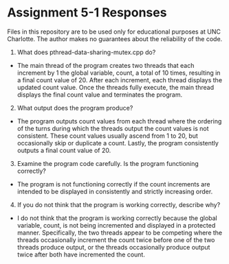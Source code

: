# Assignment 5-1 Responses

Files in this repository are to be used only for educational purposes at UNC Charlotte. 
The author makes no guarantees about the reliability of the code.

1.  What does pthread-data-sharing-mutex.cpp do?
-   The main thread of the program creates two threads that each increment by 1 the global variable, count, a total of 10 times, resulting in a final count value of 20. After each increment, each thread displays the updated count value. Once the threads fully execute, the main thread displays the final count value and terminates the program.

2.  What output does the program produce?
-   The program outputs count values from each thread where the ordering of the turns during which the threads output the count values is not consistent. These count values usually ascend from 1 to 20, but occasionally skip or duplicate a count. Lastly, the program consistently outputs a final count value of 20.

3.  Examine the program code carefully. Is the program functioning correctly?
-   The program is not functioning correctly if the count increments are intended to be displayed in consistently and strictly increasing order.

4.  If you do not think that the program is working correctly, describe why?
-   I do not think that the program is working correctly because the global variable, count, is not being incremented and displayed in a protected manner. Specifically, the two threads appear to be competing where the threads occasionally increment the count twice before one of the two threads produce output, or the threads occasionally produce output twice after both have incremented the count.

